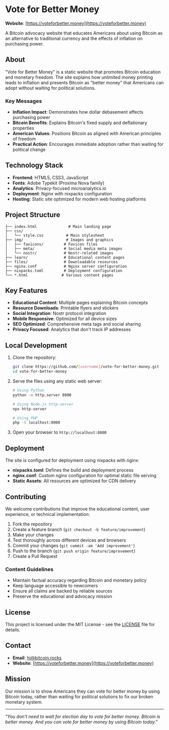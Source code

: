 # Vote for Better Money

**Website**: [https://voteforbetter.money](https://voteforbetter.money)

A Bitcoin advocacy website that educates Americans about using Bitcoin as an alternative to traditional currency and the effects of inflation on purchasing power.

## About

"Vote for Better Money" is a static website that promotes Bitcoin education and monetary freedom. The site explains how unlimited money printing leads to inflation and presents Bitcoin as "better money" that Americans can adopt without waiting for political solutions.

### Key Messages

- **Inflation Impact**: Demonstrates how dollar debasement affects purchasing power
- **Bitcoin Benefits**: Explains Bitcoin's fixed supply and deflationary properties
- **American Values**: Positions Bitcoin as aligned with American principles of freedom
- **Practical Action**: Encourages immediate adoption rather than waiting for political change

## Technology Stack

- **Frontend**: HTML5, CSS3, JavaScript
- **Fonts**: Adobe Typekit (Proxima Nova family)
- **Analytics**: Privacy-focused microanalytics.io
- **Deployment**: Nginx with nixpacks configuration
- **Hosting**: Static site optimized for modern web hosting platforms

## Project Structure

```
├── index.html              # Main landing page
├── css/
│   └── style.css          # Main stylesheet
├── img/                   # Images and graphics
│   ├── favicons/         # Favicon files
│   ├── meta/             # Social media meta images
│   └── nostr/            # Nostr-related images
├── learn/                # Educational content pages
├── files/                # Downloadable resources
├── nginx.conf            # Nginx server configuration
├── nixpacks.toml         # Deployment configuration
└── *.html               # Various content pages
```

## Key Features

- **Educational Content**: Multiple pages explaining Bitcoin concepts
- **Resource Downloads**: Printable flyers and stickers
- **Social Integration**: Nostr protocol integration
- **Mobile Responsive**: Optimized for all device sizes
- **SEO Optimized**: Comprehensive meta tags and social sharing
- **Privacy Focused**: Analytics that don't track IP addresses

## Local Development

1. Clone the repository:
   ```bash
   git clone https://github.com/[username]/vote-for-better-money.git
   cd vote-for-better-money
   ```

2. Serve the files using any static web server:
   ```bash
   # Using Python
   python -m http.server 8000
   
   # Using Node.js http-server
   npx http-server
   
   # Using PHP
   php -S localhost:8000
   ```

3. Open your browser to `http://localhost:8000`

## Deployment

The site is configured for deployment using nixpacks with nginx:

- **nixpacks.toml**: Defines the build and deployment process
- **nginx.conf**: Custom nginx configuration for optimal static file serving
- **Static Assets**: All resources are optimized for CDN delivery

## Contributing

We welcome contributions that improve the educational content, user experience, or technical implementation:

1. Fork the repository
2. Create a feature branch (`git checkout -b feature/improvement`)
3. Make your changes
4. Test thoroughly across different devices and browsers
5. Commit your changes (`git commit -am 'Add improvement'`)
6. Push to the branch (`git push origin feature/improvement`)
7. Create a Pull Request

### Content Guidelines

- Maintain factual accuracy regarding Bitcoin and monetary policy
- Keep language accessible to newcomers
- Ensure all claims are backed by reliable sources
- Preserve the educational and advocacy mission

## License

This project is licensed under the MIT License - see the [LICENSE](LICENSE) file for details.

## Contact

- **Email**: hi@bitcoin.rocks
- **Website**: [https://voteforbetter.money](https://voteforbetter.money)

## Mission

Our mission is to show Americans they can vote for better money by using Bitcoin today, rather than waiting for political solutions to fix our broken monetary system.

---

*"You don't need to wait for election day to vote for better money. Bitcoin is better money. And you can vote for better money by using Bitcoin today."*

